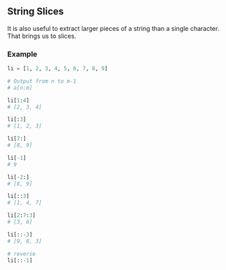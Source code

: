 ## String Slices
It is also useful to extract larger pieces of a string than a single character. That brings us to slices.

### Example
```python
li = [1, 2, 3, 4, 5, 6, 7, 8, 9]

# Output from n to m-1
# a[n:m]
```
```python
li[1:4]
# [2, 3, 4]
```
```python
li[:3]
# [1, 2, 3]
```
```python
li[7:]
# [8, 9]
```
```python
li[-1]
# 9
```
```python
li[-2:]
# [8, 9]
```
```python
li[::3]
# [1, 4, 7]
```
```python
li[2:7:3]
# [3, 6]
```
```python
li[::-3]
# [9, 6, 3]
```
```python
# reverse
li[::-1]
```
